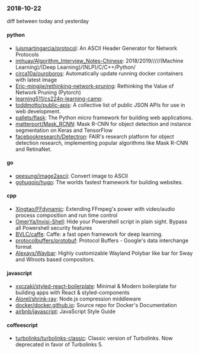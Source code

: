 ### 2018-10-22
diff between today and yesterday

#### python
* [luismartingarcia/protocol](https://github.com/luismartingarcia/protocol): An ASCII Header Generator for Network Protocols
* [imhuay/Algorithm_Interview_Notes-Chinese](https://github.com/imhuay/Algorithm_Interview_Notes-Chinese): 2018/2019/////(Machine Learning)/(Deep Learning)/(NLP)/C/C++/Python/
* [circa10a/ouroboros](https://github.com/circa10a/ouroboros): Automatically update running docker containers with latest image
* [Eric-mingjie/rethinking-network-pruning](https://github.com/Eric-mingjie/rethinking-network-pruning): Rethinking the Value of Network Pruning (Pytorch)
* [learning511/cs224n-learning-camp](https://github.com/learning511/cs224n-learning-camp): 
* [toddmotto/public-apis](https://github.com/toddmotto/public-apis): A collective list of public JSON APIs for use in web development.
* [pallets/flask](https://github.com/pallets/flask): The Python micro framework for building web applications.
* [matterport/Mask_RCNN](https://github.com/matterport/Mask_RCNN): Mask R-CNN for object detection and instance segmentation on Keras and TensorFlow
* [facebookresearch/Detectron](https://github.com/facebookresearch/Detectron): FAIR's research platform for object detection research, implementing popular algorithms like Mask R-CNN and RetinaNet.

#### go
* [qeesung/image2ascii](https://github.com/qeesung/image2ascii):  Convert image to ASCII
* [gohugoio/hugo](https://github.com/gohugoio/hugo): The worlds fastest framework for building websites.

#### cpp
* [Xingtao/FFdynamic](https://github.com/Xingtao/FFdynamic): Extending FFmpeg's power with video/audio process composition and run time control
* [OmerYa/Invisi-Shell](https://github.com/OmerYa/Invisi-Shell): Hide your Powershell script in plain sight. Bypass all Powershell security features
* [BVLC/caffe](https://github.com/BVLC/caffe): Caffe: a fast open framework for deep learning.
* [protocolbuffers/protobuf](https://github.com/protocolbuffers/protobuf): Protocol Buffers - Google's data interchange format
* [Alexays/Waybar](https://github.com/Alexays/Waybar): Highly customizable Wayland Polybar like bar for Sway and Wlroots based compositors.  

#### javascript
* [xxczaki/styled-react-boilerplate](https://github.com/xxczaki/styled-react-boilerplate): Minimal & Modern boilerplate for building apps with React & styled-components
* [Alorel/shrink-ray](https://github.com/Alorel/shrink-ray): Node.js compression middleware
* [docker/docker.github.io](https://github.com/docker/docker.github.io): Source repo for Docker's Documentation
* [airbnb/javascript](https://github.com/airbnb/javascript): JavaScript Style Guide

#### coffeescript
* [turbolinks/turbolinks-classic](https://github.com/turbolinks/turbolinks-classic): Classic version of Turbolinks. Now deprecated in favor of Turbolinks 5.
